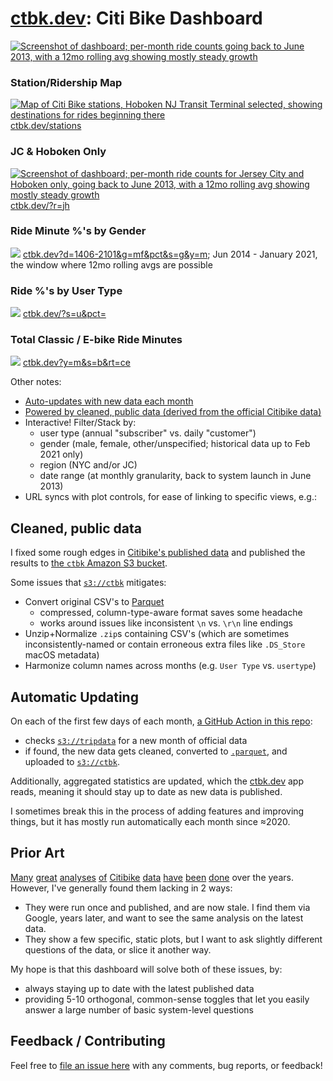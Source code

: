 # [ctbk.dev](https://ctbk.dev/): Citi Bike Dashboard

[![Screenshot of dashboard; per-month ride counts going back to June 2013, with a 12mo rolling avg showing mostly steady growth](www/public/screenshots/ctbk-rides.png)][ctbk.dev]

### Station/Ridership Map
[![Map of Citi Bike stations, Hoboken NJ Transit Terminal selected, showing destinations for rides beginning there](www/public/screenshots/ctbk-stations.png)][ctbk.dev/stations]
[ctbk.dev/stations]

### JC & Hoboken Only
[![Screenshot of dashboard; per-month ride counts for Jersey City and Hoboken only, going back to June 2013, with a 12mo rolling avg showing mostly steady growth](www/public/screenshots/ctbk-nj.png)][ctbk nj plot]
[ctbk.dev/?r=jh][ctbk nj plot]

### Ride Minute %'s by Gender
[![](www/public/screenshots/ctbk-ride-minutes-by-gender.png)][ctbk gender pct plot]
[ctbk.dev?d=1406-2101&g=mf&pct&s=g&y=m][ctbk gender pct plot]; Jun 2014 - January 2021, the window where 12mo rolling avgs are possible

### Ride %'s by User Type
[![](www/public/screenshots/ctbk-rides-by-user.png)][ctbk user type pct plot]
[ctbk.dev/?s=u&pct=][ctbk user type pct plot]

### Total Classic / E-bike Ride Minutes
[![](www/public/screenshots/ctbk-ebike-minutes.png)][ctbk ebike minutes plot]
[ctbk.dev?y=m&s=b&rt=ce][ctbk ebike minutes plot]

Other notes:
- [Auto-updates with new data each month](#auto-update)
- [Powered by cleaned, public data (derived from the official Citibike data)](#cleaned-data)
- Interactive! Filter/Stack by:
  - user type (annual "subscriber" vs. daily "customer")
  - gender (male, female, other/unspecified; historical data up to Feb 2021 only)
  - region (NYC and/or JC)
  - date range (at monthly granularity, back to system launch in June 2013)
- URL syncs with plot controls, for ease of linking to specific views, e.g.:

## Cleaned, public data <a id="cleaned-data"></a>
I fixed some rough edges in [Citibike's published data][citibike system data] and published the results to [the `ctbk` Amazon S3 bucket][`s3://ctbk`].

Some issues that [`s3://ctbk`] mitigates:
- Convert original CSV's to [Parquet]
  - compressed, column-type-aware format saves some headache
  - works around issues like inconsistent `\n` vs. `\r\n` line endings
- Unzip+Normalize `.zip`s containing CSV's (which are sometimes inconsistently-named or contain erroneous extra files like `.DS_Store` macOS metadata)
- Harmonize column names across months (e.g. `User Type` vs. `usertype`)

## Automatic Updating <a id="auto-update"></a>
On each of the first few days of each month, [a GitHub Action in this repo][github actions]:
- checks [`s3://tripdata`] for a new month of official data
- if found, the new data gets cleaned, converted to [`.parquet`][Parquet], and uploaded to [`s3://ctbk`].

Additionally, aggregated statistics are updated, which the [ctbk.dev] app reads, meaning it should stay up to date as new data is published.

I sometimes break this in the process of adding features and improving things, but it has mostly run automatically each month since ≈2020.

## Prior Art
[Many][ckran-20210305] [great][toddschneider-20160113] [analyses][jc-analysis-2017] [of][jc-analysis-2018] [Citibike][datastudio-analysis] [data][cl2871-analysis] [have][tableau #citibike] [been][coursera citibike viz course] [done][juanjocarin analysis] over the years. However, I've generally found them lacking in 2 ways:
- They were run once and published, and are now stale. I find them via Google, years later, and want to see the same analysis on the latest data.
- They show a few specific, static plots, but I want to ask slightly different questions of the data, or slice it another way.

My hope is that this dashboard will solve both of these issues, by:
- always staying up to date with the latest published data
- providing 5-10 orthogonal, common-sense toggles that let you easily answer a large number of basic system-level questions

## Feedback / Contributing
Feel free to [file an issue here][github new issue] with any comments, bug reports, or feedback!

[ckran-20210305]: https://towardsdatascience.com/exploring-the-effects-of-the-pandemic-on-nyc-bike-share-usage-ab79f67ac2df
[toddschneider-20160113]: https://toddwschneider.com/posts/a-tale-of-twenty-two-million-citi-bikes-analyzing-the-nyc-bike-share-system/
[jc-analysis-2017]: https://www.bikejc.org/resources/citibikejc-2017
[jc-analysis-2018]: https://www.bikejc.org/citi-bike-usage-jersey-city-2018
[datastudio-analysis]: https://datastudio.google.com/u/0/reporting/a6fc910f-b100-4ac5-a72b-2fa35880f149/page/SKniB
[cl2871-analysis]: https://github.com/cl2871/citibike
[tableau #citibike]: https://public.tableau.com/en-gb/search/all/%23CitiBike
[coursera citibike viz course]: https://www.coursera.org/projects/visualizing-citibike-trips-tableau
[juanjocarin analysis]: http://juanjocarin.github.io/Citibike-viz/

[citibike system data]: https://www.citibikenyc.com/system-data
[Parquet]: https://parquet.apache.org/

[`s3://tripdata`]: https://s3.amazonaws.com/tripdata/index.html
[`s3://ctbk`]: https://ctbk.s3.amazonaws.com/index.html

[github actions]: https://github.com/neighbor-ryan/ctbk.dev/actions
[github issues]: https://github.com/neighbor-ryan/ctbk.dev/issues
[github new issue]: https://github.com/neighbor-ryan/ctbk.dev/issues/new

[ctbk.dev]: https://ctbk.dev/
[ctbk gender pct plot]: https://ctbk.dev/?y=m&s=g&pct=&g=mf&d=1406-2101
[ctbk.dev/stations]: https://ctbk.dev/stations?ll=40.733_-74.036&z=14&ss=HB102
[ctbk nj plot]: https://ctbk.dev/?r=jh
[ctbk user type pct plot]: https://ctbk.dev/?s=u&pct=
[ctbk ebike minutes plot]: ctbk.dev?y=m&s=b&rt=ce
